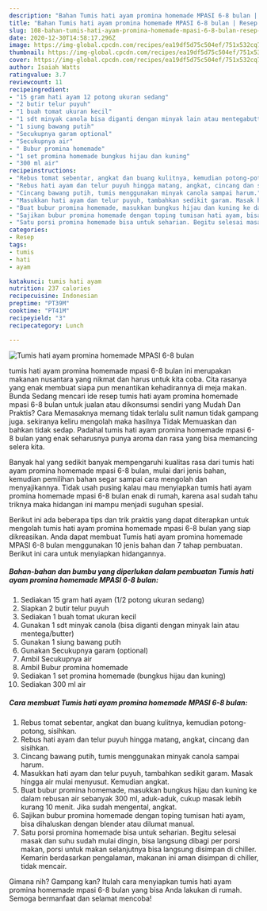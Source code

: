 ```yaml
---
description: "Bahan Tumis hati ayam promina homemade MPASI 6-8 bulan | Resep Bumbu Tumis hati ayam promina homemade MPASI 6-8 bulan Yang Enak Banget"
title: "Bahan Tumis hati ayam promina homemade MPASI 6-8 bulan | Resep Bumbu Tumis hati ayam promina homemade MPASI 6-8 bulan Yang Enak Banget"
slug: 108-bahan-tumis-hati-ayam-promina-homemade-mpasi-6-8-bulan-resep-bumbu-tumis-hati-ayam-promina-homemade-mpasi-6-8-bulan-yang-enak-banget
date: 2020-12-30T14:58:17.296Z
image: https://img-global.cpcdn.com/recipes/ea19df5d75c504ef/751x532cq70/tumis-hati-ayam-promina-homemade-mpasi-6-8-bulan-foto-resep-utama.jpg
thumbnail: https://img-global.cpcdn.com/recipes/ea19df5d75c504ef/751x532cq70/tumis-hati-ayam-promina-homemade-mpasi-6-8-bulan-foto-resep-utama.jpg
cover: https://img-global.cpcdn.com/recipes/ea19df5d75c504ef/751x532cq70/tumis-hati-ayam-promina-homemade-mpasi-6-8-bulan-foto-resep-utama.jpg
author: Isaiah Watts
ratingvalue: 3.7
reviewcount: 11
recipeingredient:
- "15 gram hati ayam 12 potong ukuran sedang"
- "2 butir telur puyuh"
- "1 buah tomat ukuran kecil"
- "1 sdt minyak canola bisa diganti dengan minyak lain atau mentegabutter"
- "1 siung bawang putih"
- "Secukupnya garam optional"
- "Secukupnya air"
- " Bubur promina homemade"
- "1 set promina homemade bungkus hijau dan kuning"
- "300 ml air"
recipeinstructions:
- "Rebus tomat sebentar, angkat dan buang kulitnya, kemudian potong-potong, sisihkan."
- "Rebus hati ayam dan telur puyuh hingga matang, angkat, cincang dan sisihkan."
- "Cincang bawang putih, tumis menggunakan minyak canola sampai harum."
- "Masukkan hati ayam dan telur puyuh, tambahkan sedikit garam. Masak hingga air mulai menyusut. Kemudian angkat."
- "Buat bubur promina homemade, masukkan bungkus hijau dan kuning ke dalam rebusan air sebanyak 300 ml, aduk-aduk, cukup masak lebih kurang 10 menit. Jika sudah mengental, angkat."
- "Sajikan bubur promina homemade dengan toping tumisan hati ayam, bisa dihaluskan dengan blender atau dilumat manual."
- "Satu porsi promina homemade bisa untuk seharian. Begitu selesai masak dan suhu sudah mulai dingin, bisa langsung dibagi per porsi makan, porsi untuk makan selanjutnya bisa langsung disimpan di chiller. Kemarin berdasarkan pengalaman, makanan ini aman disimpan di chiller, tidak mencair."
categories:
- Resep
tags:
- tumis
- hati
- ayam

katakunci: tumis hati ayam 
nutrition: 237 calories
recipecuisine: Indonesian
preptime: "PT39M"
cooktime: "PT41M"
recipeyield: "3"
recipecategory: Lunch

---
```



![Tumis hati ayam promina homemade MPASI 6-8 bulan](https://img-global.cpcdn.com/recipes/ea19df5d75c504ef/751x532cq70/tumis-hati-ayam-promina-homemade-mpasi-6-8-bulan-foto-resep-utama.jpg)


tumis hati ayam promina homemade mpasi 6-8 bulan ini merupakan makanan nusantara yang nikmat dan harus untuk kita coba. Cita rasanya yang enak membuat siapa pun menantikan kehadirannya di meja makan.
Bunda Sedang mencari ide resep tumis hati ayam promina homemade mpasi 6-8 bulan untuk jualan atau dikonsumsi sendiri yang Mudah Dan Praktis? Cara Memasaknya memang tidak terlalu sulit namun tidak gampang juga. sekiranya keliru mengolah maka hasilnya Tidak Memuaskan dan bahkan tidak sedap. Padahal tumis hati ayam promina homemade mpasi 6-8 bulan yang enak seharusnya punya aroma dan rasa yang bisa memancing selera kita.



Banyak hal yang sedikit banyak mempengaruhi kualitas rasa dari tumis hati ayam promina homemade mpasi 6-8 bulan, mulai dari jenis bahan, kemudian pemilihan bahan segar sampai cara mengolah dan menyajikannya. Tidak usah pusing kalau mau menyiapkan tumis hati ayam promina homemade mpasi 6-8 bulan enak di rumah, karena asal sudah tahu triknya maka hidangan ini mampu menjadi suguhan spesial.


Berikut ini ada beberapa tips dan trik praktis yang dapat diterapkan untuk mengolah tumis hati ayam promina homemade mpasi 6-8 bulan yang siap dikreasikan. Anda dapat membuat Tumis hati ayam promina homemade MPASI 6-8 bulan menggunakan 10 jenis bahan dan 7 tahap pembuatan. Berikut ini cara untuk menyiapkan hidangannya.

<!--inarticleads1-->

##### Bahan-bahan dan bumbu yang diperlukan dalam pembuatan Tumis hati ayam promina homemade MPASI 6-8 bulan:

1. Sediakan 15 gram hati ayam (1/2 potong ukuran sedang)
1. Siapkan 2 butir telur puyuh
1. Sediakan 1 buah tomat ukuran kecil
1. Gunakan 1 sdt minyak canola (bisa diganti dengan minyak lain atau mentega/butter)
1. Gunakan 1 siung bawang putih
1. Gunakan Secukupnya garam (optional)
1. Ambil Secukupnya air
1. Ambil  Bubur promina homemade
1. Sediakan 1 set promina homemade (bungkus hijau dan kuning)
1. Sediakan 300 ml air




<!--inarticleads2-->

##### Cara membuat Tumis hati ayam promina homemade MPASI 6-8 bulan:

1. Rebus tomat sebentar, angkat dan buang kulitnya, kemudian potong-potong, sisihkan.
1. Rebus hati ayam dan telur puyuh hingga matang, angkat, cincang dan sisihkan.
1. Cincang bawang putih, tumis menggunakan minyak canola sampai harum.
1. Masukkan hati ayam dan telur puyuh, tambahkan sedikit garam. Masak hingga air mulai menyusut. Kemudian angkat.
1. Buat bubur promina homemade, masukkan bungkus hijau dan kuning ke dalam rebusan air sebanyak 300 ml, aduk-aduk, cukup masak lebih kurang 10 menit. Jika sudah mengental, angkat.
1. Sajikan bubur promina homemade dengan toping tumisan hati ayam, bisa dihaluskan dengan blender atau dilumat manual.
1. Satu porsi promina homemade bisa untuk seharian. Begitu selesai masak dan suhu sudah mulai dingin, bisa langsung dibagi per porsi makan, porsi untuk makan selanjutnya bisa langsung disimpan di chiller. Kemarin berdasarkan pengalaman, makanan ini aman disimpan di chiller, tidak mencair.




Gimana nih? Gampang kan? Itulah cara menyiapkan tumis hati ayam promina homemade mpasi 6-8 bulan yang bisa Anda lakukan di rumah. Semoga bermanfaat dan selamat mencoba!
